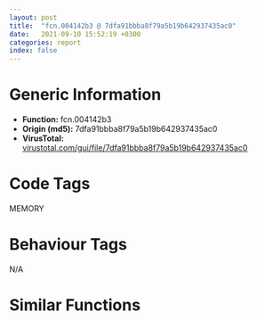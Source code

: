 ```yaml
---
layout: post
title:  "fcn.004142b3 @ 7dfa91bbba8f79a5b19b642937435ac0"
date:   2021-09-10 15:52:19 +0300
categories: report
index: false
---
```


# Generic Information
- **Function:** fcn.004142b3
- **Origin (md5):** 7dfa91bbba8f79a5b19b642937435ac0
- **VirusTotal:** [virustotal.com/gui/file/7dfa91bbba8f79a5b19b642937435ac0][virustotal_ref]

# Code Tags
<span class="tag" id="MEMORY">MEMORY</span>


# Behaviour Tags
<span class="bhv-tag" id="na">N/A</span>

# Similar Functions
<script type="text/javascript" src="https://www.gstatic.com/charts/loader.js"></script>
<script type="text/javascript">

    google.charts.load('current', {'packages':['corechart']});
    google.charts.setOnLoadCallback(drawChart);

    function drawChart() {
    var data = new google.visualization.DataTable();
        data.addColumn('number', 'X');
        data.addColumn('number', 'Y');
        data.addColumn({type: 'string', role: 'tooltip', 'p': {'html': true}});
        data.addColumn({'type': 'string', 'role': 'style'});
        
        data.addRows([
    [-142.10067749023438, 137.57559204101562, '<b><a href="/report/fcn.004142b3@7dfa91bbba8f79a5b19b642937435ac0">fcn.004142b3</a><br>@7dfa91bbba8f79a5b19b642937435ac0</b><br>mov edi, edi<br>push ebp<br>mov ebp, esp<br>push esi<br>mov esi, dword[ebp+8]<br>test esi, esi<br>je 0x4142cc<br>push 0xffffffffffffffe0<br>xor edx, edx<br>pop eax<br>div esi<br>cmp eax, dword[ebp+0xc]<br>jb 0x414300<br>imul esi, dword[ebp+0xc]<br>test esi, esi<br>jne 0x4142eb<br>inc esi<br>jmp 0x4142eb<br>call fcn.00417462<br>test eax, eax<br>je 0x414300<br>push esi<br>call fcn.004151c0<br>pop ecx<br>test eax, eax<br>je 0x414300<br>push esi<br>push 8<br>push dword[0x4b8604]<br>call dword[sym.imp.KERNEL32.dll_HeapAlloc]<br>test eax, eax<br>je 0x4142d7<br>jmp 0x41430d<br>call fcn.00412ff9<br>mov dword[eax], 0xc<br>xor eax, eax<br>pop esi<br>pop ebp<br>ret <br><eoc> ', 'point { fill-color: #e0440e; }'],
[259.9355773925781, -116.83765411376953, '<b><a href="/report/fcn.00420cbc@b41633237f937bbe6f9bcfbdce811f10">fcn.00420cbc</a><br>@b41633237f937bbe6f9bcfbdce811f10</b><br>mov edi, edi<br>push ebp<br>mov ebp, esp<br>push esi<br>mov esi, dword[ebp+8]<br>test esi, esi<br>je 0x420cd5<br>push 0xffffffffffffffe0<br>xor edx, edx<br>pop eax<br>div esi<br>cmp eax, dword[ebp+0xc]<br>jb 0x420d09<br>imul esi, dword[ebp+0xc]<br>test esi, esi<br>jne 0x420cf4<br>inc esi<br>jmp 0x420cf4<br>call fcn.0041ec41<br>test eax, eax<br>je 0x420d09<br>push esi<br>call fcn.0041c859<br>pop ecx<br>test eax, eax<br>je 0x420d09<br>push esi<br>push 8<br>push dword[0x4c3d10]<br>call dword[sym.imp.KERNEL32.dll_HeapAlloc]<br>test eax, eax<br>je 0x420ce0<br>jmp 0x420d16<br>call fcn.0041b5c1<br>mov dword[eax], 0xc<br>xor eax, eax<br>pop esi<br>pop ebp<br>ret <br><eoc> ', 'null'],
[-156.57749938964844, -24.32732582092285, '<b><a href="/report/fcn.004272fd@5e50a67c7e8dbb50c23acbc92eb08f0e">fcn.004272fd</a><br>@5e50a67c7e8dbb50c23acbc92eb08f0e</b><br>mov edi, edi<br>push ebp<br>mov ebp, esp<br>push esi<br>mov esi, dword[ebp+8]<br>test esi, esi<br>je 0x427316<br>push 0xffffffffffffffe0<br>xor edx, edx<br>pop eax<br>div esi<br>cmp eax, dword[ebp+0xc]<br>jb 0x42734a<br>imul esi, dword[ebp+0xc]<br>test esi, esi<br>jne 0x427335<br>inc esi<br>jmp 0x427335<br>call fcn.004251a2<br>test eax, eax<br>je 0x42734a<br>push esi<br>call fcn.00422dbd<br>pop ecx<br>test eax, eax<br>je 0x42734a<br>push esi<br>push 8<br>push dword[0x449cf0]<br>call dword[sym.imp.KERNEL32.dll_HeapAlloc]<br>test eax, eax<br>je 0x427321<br>jmp 0x427357<br>call fcn.00421fe2<br>mov dword[eax], 0xc<br>xor eax, eax<br>pop esi<br>pop ebp<br>ret <br><eoc> ', 'null'],
[-76.07323455810547, 6.464139461517334, '<b><a href="/report/fcn.0047284f@cd64783198de5872d050db281b6d529b">fcn.0047284f</a><br>@cd64783198de5872d050db281b6d529b</b><br>mov edi, edi<br>push ebp<br>mov ebp, esp<br>push esi<br>mov esi, dword[ebp+8]<br>test esi, esi<br>je 0x472868<br>push 0xffffffffffffffe0<br>xor edx, edx<br>pop eax<br>div esi<br>cmp eax, dword[ebp+0xc]<br>jb 0x47289c<br>imul esi, dword[ebp+0xc]<br>test esi, esi<br>jne 0x472887<br>inc esi<br>jmp 0x472887<br>call fcn.00470742<br>test eax, eax<br>je 0x47289c<br>push esi<br>call fcn.0046e35d<br>pop ecx<br>test eax, eax<br>je 0x47289c<br>push esi<br>push 8<br>push dword[0x49f1d0]<br>call dword[sym.imp.KERNEL32.dll_HeapAlloc]<br>test eax, eax<br>je 0x472873<br>jmp 0x4728a9<br>call fcn.0046bb7c<br>mov dword[eax], 0xc<br>xor eax, eax<br>pop esi<br>pop ebp<br>ret <br><eoc> ', 'null'],
[-6.819165229797363, -21.668346405029297, '<b><a href="/report/fcn.00405b04@03a5d7e745838b7e7a4c7d09dcb64e60">fcn.00405b04</a><br>@03a5d7e745838b7e7a4c7d09dcb64e60</b><br>mov edi, edi<br>push ebp<br>mov ebp, esp<br>push esi<br>mov esi, dword[ebp+8]<br>test esi, esi<br>je 0x405b1d<br>push 0xffffffffffffffe0<br>xor edx, edx<br>pop eax<br>div esi<br>cmp eax, dword[ebp+0xc]<br>jb 0x405b51<br>imul esi, dword[ebp+0xc]<br>test esi, esi<br>jne 0x405b3c<br>inc esi<br>jmp 0x405b3c<br>call fcn.00407512<br>test eax, eax<br>je 0x405b51<br>push esi<br>call fcn.004071fb<br>pop ecx<br>test eax, eax<br>je 0x405b51<br>push esi<br>push 8<br>push dword[0x49c344]<br>call dword[sym.imp.KERNEL32.dll_HeapAlloc]<br>test eax, eax<br>je 0x405b28<br>jmp 0x405b5e<br>call fcn.00405dda<br>mov dword[eax], 0xc<br>xor eax, eax<br>pop esi<br>pop ebp<br>ret <br><eoc> ', 'null'],
[150.47056579589844, -48.83464431762695, '<b><a href="/report/fcn.0047284f@2dd6da6129e47fd72c5b6249eef16bbb">fcn.0047284f</a><br>@2dd6da6129e47fd72c5b6249eef16bbb</b><br>mov edi, edi<br>push ebp<br>mov ebp, esp<br>push esi<br>mov esi, dword[ebp+8]<br>test esi, esi<br>je 0x472868<br>push 0xffffffffffffffe0<br>xor edx, edx<br>pop eax<br>div esi<br>cmp eax, dword[ebp+0xc]<br>jb 0x47289c<br>imul esi, dword[ebp+0xc]<br>test esi, esi<br>jne 0x472887<br>inc esi<br>jmp 0x472887<br>call fcn.00470742<br>test eax, eax<br>je 0x47289c<br>push esi<br>call fcn.0046e35d<br>pop ecx<br>test eax, eax<br>je 0x47289c<br>push esi<br>push 8<br>push dword[0x49f1d0]<br>call dword[sym.imp.KERNEL32.dll_HeapAlloc]<br>test eax, eax<br>je 0x472873<br>jmp 0x4728a9<br>call fcn.0046bb7c<br>mov dword[eax], 0xc<br>xor eax, eax<br>pop esi<br>pop ebp<br>ret <br><eoc> ', 'null'],
[38.83574676513672, -145.926025390625, '<b><a href="/report/fcn.00412482@392603f57220d3cbcf6b89fd2a3b66d1">fcn.00412482</a><br>@392603f57220d3cbcf6b89fd2a3b66d1</b><br>mov edi, edi<br>push ebp<br>mov ebp, esp<br>push esi<br>mov esi, dword[ebp+8]<br>test esi, esi<br>je 0x41249b<br>push 0xffffffffffffffe0<br>xor edx, edx<br>pop eax<br>div esi<br>cmp eax, dword[ebp+0xc]<br>jb 0x4124cf<br>imul esi, dword[ebp+0xc]<br>test esi, esi<br>jne 0x4124ba<br>inc esi<br>jmp 0x4124ba<br>call fcn.00411570<br>test eax, eax<br>je 0x4124cf<br>push esi<br>call fcn.0040f18b<br>pop ecx<br>test eax, eax<br>je 0x4124cf<br>push esi<br>push 8<br>push dword[0x430cc0]<br>call dword[sym.imp.KERNEL32.dll_HeapAlloc]<br>test eax, eax<br>je 0x4124a6<br>jmp 0x4124dc<br>call fcn.0040ea4f<br>mov dword[eax], 0xc<br>xor eax, eax<br>pop esi<br>pop ebp<br>ret <br><eoc> ', 'null'],
[120.81756591796875, -129.01271057128906, '<b><a href="/report/fcn.004272fd@adc325bca51b67a67785e7e986af8b4d">fcn.004272fd</a><br>@adc325bca51b67a67785e7e986af8b4d</b><br>mov edi, edi<br>push ebp<br>mov ebp, esp<br>push esi<br>mov esi, dword[ebp+8]<br>test esi, esi<br>je 0x427316<br>push 0xffffffffffffffe0<br>xor edx, edx<br>pop eax<br>div esi<br>cmp eax, dword[ebp+0xc]<br>jb 0x42734a<br>imul esi, dword[ebp+0xc]<br>test esi, esi<br>jne 0x427335<br>inc esi<br>jmp 0x427335<br>call fcn.004251a2<br>test eax, eax<br>je 0x42734a<br>push esi<br>call fcn.00422dbd<br>pop ecx<br>test eax, eax<br>je 0x42734a<br>push esi<br>push 8<br>push dword[0x449cf0]<br>call dword[sym.imp.KERNEL32.dll_HeapAlloc]<br>test eax, eax<br>je 0x427321<br>jmp 0x427357<br>call fcn.00421fe2<br>mov dword[eax], 0xc<br>xor eax, eax<br>pop esi<br>pop ebp<br>ret <br><eoc> ', 'null'],
[-63.63869094848633, 187.86636352539062, '<b><a href="/report/fcn.0048232f@2fcce874fb2a3a396274d2df89c397e3">fcn.0048232f</a><br>@2fcce874fb2a3a396274d2df89c397e3</b><br>mov edi, edi<br>push ebp<br>mov ebp, esp<br>push esi<br>mov esi, dword[ebp+8]<br>test esi, esi<br>je 0x482348<br>push 0xffffffffffffffe0<br>xor edx, edx<br>pop eax<br>div esi<br>cmp eax, dword[ebp+0xc]<br>jb 0x48237c<br>imul esi, dword[ebp+0xc]<br>test esi, esi<br>jne 0x482367<br>inc esi<br>jmp 0x482367<br>call fcn.00480222<br>test eax, eax<br>je 0x48237c<br>push esi<br>call fcn.0047de3d<br>pop ecx<br>test eax, eax<br>je 0x48237c<br>push esi<br>push 8<br>push dword[0x5439e8]<br>call dword[sym.imp.KERNEL32.dll_HeapAlloc]<br>test eax, eax<br>je 0x482353<br>jmp 0x482389<br>call fcn.0047b65c<br>mov dword[eax], 0xc<br>xor eax, eax<br>pop esi<br>pop ebp<br>ret <br><eoc> ', 'null'],
[71.95745086669922, -236.76177978515625, '<b><a href="/report/fcn.0043d2f7@c2f40b3bc10e39d3d975422ee4d09bab">fcn.0043d2f7</a><br>@c2f40b3bc10e39d3d975422ee4d09bab</b><br>mov edi, edi<br>push ebp<br>mov ebp, esp<br>push esi<br>mov esi, dword[ebp+8]<br>test esi, esi<br>je 0x43d310<br>push 0xffffffffffffffe0<br>xor edx, edx<br>pop eax<br>div esi<br>cmp eax, dword[ebp+0xc]<br>jb 0x43d344<br>imul esi, dword[ebp+0xc]<br>test esi, esi<br>jne 0x43d32f<br>inc esi<br>jmp 0x43d32f<br>call fcn.0044050e<br>test eax, eax<br>je 0x43d344<br>push esi<br>call fcn.0043e215<br>pop ecx<br>test eax, eax<br>je 0x43d344<br>push esi<br>push 8<br>push dword[0x4f62d8]<br>call dword[sym.imp.KERNEL32.dll_HeapAlloc]<br>test eax, eax<br>je 0x43d31b<br>jmp 0x43d351<br>call fcn.00438702<br>mov dword[eax], 0xc<br>xor eax, eax<br>pop esi<br>pop ebp<br>ret <br><eoc> ', 'null'],
[-87.04564666748047, -288.0827331542969, '<b><a href="/report/fcn.00411ec2@9060907d555cecab3519fcbc82318d7e">fcn.00411ec2</a><br>@9060907d555cecab3519fcbc82318d7e</b><br>mov edi, edi<br>push ebp<br>mov ebp, esp<br>push esi<br>mov esi, dword[ebp+8]<br>test esi, esi<br>je 0x411edb<br>push 0xffffffffffffffe0<br>xor edx, edx<br>pop eax<br>div esi<br>cmp eax, dword[ebp+0xc]<br>jb 0x411f0f<br>imul esi, dword[ebp+0xc]<br>test esi, esi<br>jne 0x411efa<br>inc esi<br>jmp 0x411efa<br>call fcn.00410fb0<br>test eax, eax<br>je 0x411f0f<br>push esi<br>call fcn.0040ebcb<br>pop ecx<br>test eax, eax<br>je 0x411f0f<br>push esi<br>push 8<br>push dword[0x42fcc0]<br>call dword[sym.imp.KERNEL32.dll_HeapAlloc]<br>test eax, eax<br>je 0x411ee6<br>jmp 0x411f1c<br>call fcn.0040e48f<br>mov dword[eax], 0xc<br>xor eax, eax<br>pop esi<br>pop ebp<br>ret <br><eoc> ', 'null'],
[-272.73895263671875, 59.6661376953125, '<b><a href="/report/fcn.0047284f@47d4e089bbf62dab1a8f678bd32b173c">fcn.0047284f</a><br>@47d4e089bbf62dab1a8f678bd32b173c</b><br>mov edi, edi<br>push ebp<br>mov ebp, esp<br>push esi<br>mov esi, dword[ebp+8]<br>test esi, esi<br>je 0x472868<br>push 0xffffffffffffffe0<br>xor edx, edx<br>pop eax<br>div esi<br>cmp eax, dword[ebp+0xc]<br>jb 0x47289c<br>imul esi, dword[ebp+0xc]<br>test esi, esi<br>jne 0x472887<br>inc esi<br>jmp 0x472887<br>call fcn.00470742<br>test eax, eax<br>je 0x47289c<br>push esi<br>call fcn.0046e35d<br>pop ecx<br>test eax, eax<br>je 0x47289c<br>push esi<br>push 8<br>push dword[0x49f1d0]<br>call dword[sym.imp.KERNEL32.dll_HeapAlloc]<br>test eax, eax<br>je 0x472873<br>jmp 0x4728a9<br>call fcn.0046bb7c<br>mov dword[eax], 0xc<br>xor eax, eax<br>pop esi<br>pop ebp<br>ret <br><eoc> ', 'null'],
[-12.201908111572266, 290.4831237792969, '<b><a href="/report/fcn.0047284f@3a017db0719485179e5931e1ff048b6a">fcn.0047284f</a><br>@3a017db0719485179e5931e1ff048b6a</b><br>mov edi, edi<br>push ebp<br>mov ebp, esp<br>push esi<br>mov esi, dword[ebp+8]<br>test esi, esi<br>je 0x472868<br>push 0xffffffffffffffe0<br>xor edx, edx<br>pop eax<br>div esi<br>cmp eax, dword[ebp+0xc]<br>jb 0x47289c<br>imul esi, dword[ebp+0xc]<br>test esi, esi<br>jne 0x472887<br>inc esi<br>jmp 0x472887<br>call fcn.00470742<br>test eax, eax<br>je 0x47289c<br>push esi<br>call fcn.0046e35d<br>pop ecx<br>test eax, eax<br>je 0x47289c<br>push esi<br>push 8<br>push dword[0x49f1d0]<br>call dword[sym.imp.KERNEL32.dll_HeapAlloc]<br>test eax, eax<br>je 0x472873<br>jmp 0x4728a9<br>call fcn.0046bb7c<br>mov dword[eax], 0xc<br>xor eax, eax<br>pop esi<br>pop ebp<br>ret <br><eoc> ', 'null'],
[261.7327575683594, 61.78422927856445, '<b><a href="/report/fcn.00412482@ce89505d1998cb8719c6ac390eeeb98e">fcn.00412482</a><br>@ce89505d1998cb8719c6ac390eeeb98e</b><br>mov edi, edi<br>push ebp<br>mov ebp, esp<br>push esi<br>mov esi, dword[ebp+8]<br>test esi, esi<br>je 0x41249b<br>push 0xffffffffffffffe0<br>xor edx, edx<br>pop eax<br>div esi<br>cmp eax, dword[ebp+0xc]<br>jb 0x4124cf<br>imul esi, dword[ebp+0xc]<br>test esi, esi<br>jne 0x4124ba<br>inc esi<br>jmp 0x4124ba<br>call fcn.00411570<br>test eax, eax<br>je 0x4124cf<br>push esi<br>call fcn.0040f18b<br>pop ecx<br>test eax, eax<br>je 0x4124cf<br>push esi<br>push 8<br>push dword[0x430cc0]<br>call dword[sym.imp.KERNEL32.dll_HeapAlloc]<br>test eax, eax<br>je 0x4124a6<br>jmp 0x4124dc<br>call fcn.0040ea4f<br>mov dword[eax], 0xc<br>xor eax, eax<br>pop esi<br>pop ebp<br>ret <br><eoc> ', 'null'],
[169.2431640625, 232.3788604736328, '<b><a href="/report/fcn.0041a89d@5f763449465a14d1cdb5ea67e2f984d0">fcn.0041a89d</a><br>@5f763449465a14d1cdb5ea67e2f984d0</b><br>mov edi, edi<br>push ebp<br>mov ebp, esp<br>push esi<br>mov esi, dword[ebp+8]<br>test esi, esi<br>je 0x41a8b6<br>push 0xffffffffffffffe0<br>xor edx, edx<br>pop eax<br>div esi<br>cmp eax, dword[ebp+0xc]<br>jb 0x41a8ea<br>imul esi, dword[ebp+0xc]<br>test esi, esi<br>jne 0x41a8d5<br>inc esi<br>jmp 0x41a8d5<br>call fcn.0041a6a2<br>test eax, eax<br>je 0x41a8ea<br>push esi<br>call fcn.0041a35d<br>pop ecx<br>test eax, eax<br>je 0x41a8ea<br>push esi<br>push 8<br>push dword[0x46097c]<br>call dword[sym.imp.KERNEL32.dll_HeapAlloc]<br>test eax, eax<br>je 0x41a8c1<br>jmp 0x41a8f7<br>call fcn.0041abe5<br>mov dword[eax], 0xc<br>xor eax, eax<br>pop esi<br>pop ebp<br>ret <br><eoc> ', 'null'],
[60.492462158203125, 170.26568603515625, '<b><a href="/report/fcn.004272ef@ed513abc569bc29389208199ec389a34">fcn.004272ef</a><br>@ed513abc569bc29389208199ec389a34</b><br>mov edi, edi<br>push ebp<br>mov ebp, esp<br>push esi<br>mov esi, dword[ebp+8]<br>test esi, esi<br>je 0x427308<br>push 0xffffffffffffffe0<br>xor edx, edx<br>pop eax<br>div esi<br>cmp eax, dword[ebp+0xc]<br>jb 0x42733c<br>imul esi, dword[ebp+0xc]<br>test esi, esi<br>jne 0x427327<br>inc esi<br>jmp 0x427327<br>call fcn.00425192<br>test eax, eax<br>je 0x42733c<br>push esi<br>call fcn.00422dad<br>pop ecx<br>test eax, eax<br>je 0x42733c<br>push esi<br>push 8<br>push dword[0x4d7cf0]<br>call dword[sym.imp.KERNEL32.dll_HeapAlloc]<br>test eax, eax<br>je 0x427313<br>jmp 0x427349<br>call fcn.00421fd2<br>mov dword[eax], 0xc<br>xor eax, eax<br>pop esi<br>pop ebp<br>ret <br><eoc> ', 'null'],
[60.651554107666016, 84.30994415283203, '<b><a href="/report/fcn.0043d2f7@8d996434378dbdbb47e86342be5446c7">fcn.0043d2f7</a><br>@8d996434378dbdbb47e86342be5446c7</b><br>mov edi, edi<br>push ebp<br>mov ebp, esp<br>push esi<br>mov esi, dword[ebp+8]<br>test esi, esi<br>je 0x43d310<br>push 0xffffffffffffffe0<br>xor edx, edx<br>pop eax<br>div esi<br>cmp eax, dword[ebp+0xc]<br>jb 0x43d344<br>imul esi, dword[ebp+0xc]<br>test esi, esi<br>jne 0x43d32f<br>inc esi<br>jmp 0x43d32f<br>call fcn.0044050e<br>test eax, eax<br>je 0x43d344<br>push esi<br>call fcn.0043e215<br>pop ecx<br>test eax, eax<br>je 0x43d344<br>push esi<br>push 8<br>push dword[0x4f62d8]<br>call dword[sym.imp.KERNEL32.dll_HeapAlloc]<br>test eax, eax<br>je 0x43d31b<br>jmp 0x43d351<br>call fcn.00438702<br>mov dword[eax], 0xc<br>xor eax, eax<br>pop esi<br>pop ebp<br>ret <br><eoc> ', 'null'],
[60.73418426513672, 10.310604095458984, '<b><a href="/report/fcn.004272ef@368dd66411b8b6ce2bcd15b0e14af5c0">fcn.004272ef</a><br>@368dd66411b8b6ce2bcd15b0e14af5c0</b><br>mov edi, edi<br>push ebp<br>mov ebp, esp<br>push esi<br>mov esi, dword[ebp+8]<br>test esi, esi<br>je 0x427308<br>push 0xffffffffffffffe0<br>xor edx, edx<br>pop eax<br>div esi<br>cmp eax, dword[ebp+0xc]<br>jb 0x42733c<br>imul esi, dword[ebp+0xc]<br>test esi, esi<br>jne 0x427327<br>inc esi<br>jmp 0x427327<br>call fcn.00425192<br>test eax, eax<br>je 0x42733c<br>push esi<br>call fcn.00422dad<br>pop ecx<br>test eax, eax<br>je 0x42733c<br>push esi<br>push 8<br>push dword[0x4d7cf0]<br>call dword[sym.imp.KERNEL32.dll_HeapAlloc]<br>test eax, eax<br>je 0x427313<br>jmp 0x427349<br>call fcn.00421fd2<br>mov dword[eax], 0xc<br>xor eax, eax<br>pop esi<br>pop ebp<br>ret <br><eoc> ', 'null'],
[-74.00621032714844, 86.94388580322266, '<b><a href="/report/fcn.00422129@d32515577b2cd57bf3dd6c5e3c37e219">fcn.00422129</a><br>@d32515577b2cd57bf3dd6c5e3c37e219</b><br>mov edi, edi<br>push ebp<br>mov ebp, esp<br>push esi<br>mov esi, dword[ebp+8]<br>test esi, esi<br>je 0x422142<br>push 0xffffffffffffffe0<br>xor edx, edx<br>pop eax<br>div esi<br>cmp eax, dword[ebp+0xc]<br>jb 0x422176<br>imul esi, dword[ebp+0xc]<br>test esi, esi<br>jne 0x422161<br>inc esi<br>jmp 0x422161<br>call fcn.00421a2f<br>test eax, eax<br>je 0x422176<br>push esi<br>call fcn.0041fd13<br>pop ecx<br>test eax, eax<br>je 0x422176<br>push esi<br>push 8<br>push dword[0x4deed8]<br>call dword[sym.imp.KERNEL32.dll_HeapAlloc]<br>test eax, eax<br>je 0x42214d<br>jmp 0x422183<br>call fcn.004226c0<br>mov dword[eax], 0xc<br>xor eax, eax<br>pop esi<br>pop ebp<br>ret <br><eoc> ', 'null'],
[65.13253784179688, -62.01655578613281, '<b><a href="/report/fcn.00405b04@ea6f23b2cb496f8773ec04df5c0f8d87">fcn.00405b04</a><br>@ea6f23b2cb496f8773ec04df5c0f8d87</b><br>mov edi, edi<br>push ebp<br>mov ebp, esp<br>push esi<br>mov esi, dword[ebp+8]<br>test esi, esi<br>je 0x405b1d<br>push 0xffffffffffffffe0<br>xor edx, edx<br>pop eax<br>div esi<br>cmp eax, dword[ebp+0xc]<br>jb 0x405b51<br>imul esi, dword[ebp+0xc]<br>test esi, esi<br>jne 0x405b3c<br>inc esi<br>jmp 0x405b3c<br>call fcn.00407512<br>test eax, eax<br>je 0x405b51<br>push esi<br>call fcn.004071fb<br>pop ecx<br>test eax, eax<br>je 0x405b51<br>push esi<br>push 8<br>push dword[0x49c344]<br>call dword[sym.imp.KERNEL32.dll_HeapAlloc]<br>test eax, eax<br>je 0x405b28<br>jmp 0x405b5e<br>call fcn.00405dda<br>mov dword[eax], 0xc<br>xor eax, eax<br>pop esi<br>pop ebp<br>ret <br><eoc> ', 'null'],
[-84.75222778320312, -69.50560760498047, '<b><a href="/report/fcn.0047284f@da55f6ad71c51a7bfc62709434cb3d45">fcn.0047284f</a><br>@da55f6ad71c51a7bfc62709434cb3d45</b><br>mov edi, edi<br>push ebp<br>mov ebp, esp<br>push esi<br>mov esi, dword[ebp+8]<br>test esi, esi<br>je 0x472868<br>push 0xffffffffffffffe0<br>xor edx, edx<br>pop eax<br>div esi<br>cmp eax, dword[ebp+0xc]<br>jb 0x47289c<br>imul esi, dword[ebp+0xc]<br>test esi, esi<br>jne 0x472887<br>inc esi<br>jmp 0x472887<br>call fcn.00470742<br>test eax, eax<br>je 0x47289c<br>push esi<br>call fcn.0046e35d<br>pop ecx<br>test eax, eax<br>je 0x47289c<br>push esi<br>push 8<br>push dword[0x49f1d0]<br>call dword[sym.imp.KERNEL32.dll_HeapAlloc]<br>test eax, eax<br>je 0x472873<br>jmp 0x4728a9<br>call fcn.0046bb7c<br>mov dword[eax], 0xc<br>xor eax, eax<br>pop esi<br>pop ebp<br>ret <br><eoc> ', 'null'],
[-147.7259063720703, 52.995059967041016, '<b><a href="/report/fcn.004272fd@c0371bf2f84d37acabd30e547b4cc5fa">fcn.004272fd</a><br>@c0371bf2f84d37acabd30e547b4cc5fa</b><br>mov edi, edi<br>push ebp<br>mov ebp, esp<br>push esi<br>mov esi, dword[ebp+8]<br>test esi, esi<br>je 0x427316<br>push 0xffffffffffffffe0<br>xor edx, edx<br>pop eax<br>div esi<br>cmp eax, dword[ebp+0xc]<br>jb 0x42734a<br>imul esi, dword[ebp+0xc]<br>test esi, esi<br>jne 0x427335<br>inc esi<br>jmp 0x427335<br>call fcn.004251a2<br>test eax, eax<br>je 0x42734a<br>push esi<br>call fcn.00422dbd<br>pop ecx<br>test eax, eax<br>je 0x42734a<br>push esi<br>push 8<br>push dword[0x449cf0]<br>call dword[sym.imp.KERNEL32.dll_HeapAlloc]<br>test eax, eax<br>je 0x427321<br>jmp 0x427357<br>call fcn.00421fe2<br>mov dword[eax], 0xc<br>xor eax, eax<br>pop esi<br>pop ebp<br>ret <br><eoc> ', 'null'],
[135.53900146484375, 27.599010467529297, '<b><a href="/report/fcn.00411ec2@1bf3bcaca0e582026c935549bb7d8a33">fcn.00411ec2</a><br>@1bf3bcaca0e582026c935549bb7d8a33</b><br>mov edi, edi<br>push ebp<br>mov ebp, esp<br>push esi<br>mov esi, dword[ebp+8]<br>test esi, esi<br>je 0x411edb<br>push 0xffffffffffffffe0<br>xor edx, edx<br>pop eax<br>div esi<br>cmp eax, dword[ebp+0xc]<br>jb 0x411f0f<br>imul esi, dword[ebp+0xc]<br>test esi, esi<br>jne 0x411efa<br>inc esi<br>jmp 0x411efa<br>call fcn.00410fb0<br>test eax, eax<br>je 0x411f0f<br>push esi<br>call fcn.0040ebcb<br>pop ecx<br>test eax, eax<br>je 0x411f0f<br>push esi<br>push 8<br>push dword[0x42fcc0]<br>call dword[sym.imp.KERNEL32.dll_HeapAlloc]<br>test eax, eax<br>je 0x411ee6<br>jmp 0x411f1c<br>call fcn.0040e48f<br>mov dword[eax], 0xc<br>xor eax, eax<br>pop esi<br>pop ebp<br>ret <br><eoc> ', 'null'],
[-8.737192153930664, 49.28479766845703, '<b><a href="/report/fcn.0047284f@2a380710d2016aed75cfad6eacab1d1a">fcn.0047284f</a><br>@2a380710d2016aed75cfad6eacab1d1a</b><br>mov edi, edi<br>push ebp<br>mov ebp, esp<br>push esi<br>mov esi, dword[ebp+8]<br>test esi, esi<br>je 0x472868<br>push 0xffffffffffffffe0<br>xor edx, edx<br>pop eax<br>div esi<br>cmp eax, dword[ebp+0xc]<br>jb 0x47289c<br>imul esi, dword[ebp+0xc]<br>test esi, esi<br>jne 0x472887<br>inc esi<br>jmp 0x472887<br>call fcn.00470742<br>test eax, eax<br>je 0x47289c<br>push esi<br>call fcn.0046e35d<br>pop ecx<br>test eax, eax<br>je 0x47289c<br>push esi<br>push 8<br>push dword[0x49f1d0]<br>call dword[sym.imp.KERNEL32.dll_HeapAlloc]<br>test eax, eax<br>je 0x472873<br>jmp 0x4728a9<br>call fcn.0046bb7c<br>mov dword[eax], 0xc<br>xor eax, eax<br>pop esi<br>pop ebp<br>ret <br><eoc> ', 'null'],
[137.27545166015625, 109.11407470703125, '<b><a href="/report/fcn.00412482@14618ef6ca36984f994ab39b0c0ac7d8">fcn.00412482</a><br>@14618ef6ca36984f994ab39b0c0ac7d8</b><br>mov edi, edi<br>push ebp<br>mov ebp, esp<br>push esi<br>mov esi, dword[ebp+8]<br>test esi, esi<br>je 0x41249b<br>push 0xffffffffffffffe0<br>xor edx, edx<br>pop eax<br>div esi<br>cmp eax, dword[ebp+0xc]<br>jb 0x4124cf<br>imul esi, dword[ebp+0xc]<br>test esi, esi<br>jne 0x4124ba<br>inc esi<br>jmp 0x4124ba<br>call fcn.00411570<br>test eax, eax<br>je 0x4124cf<br>push esi<br>call fcn.0040f18b<br>pop ecx<br>test eax, eax<br>je 0x4124cf<br>push esi<br>push 8<br>push dword[0x430cc0]<br>call dword[sym.imp.KERNEL32.dll_HeapAlloc]<br>test eax, eax<br>je 0x4124a6<br>jmp 0x4124dc<br>call fcn.0040ea4f<br>mov dword[eax], 0xc<br>xor eax, eax<br>pop esi<br>pop ebp<br>ret <br><eoc> ', 'null'],
[-49.13467788696289, -160.1588897705078, '<b><a href="/report/fcn.00411ec2@bd5810ea8cdeec913ece5ee7baedb8e9">fcn.00411ec2</a><br>@bd5810ea8cdeec913ece5ee7baedb8e9</b><br>mov edi, edi<br>push ebp<br>mov ebp, esp<br>push esi<br>mov esi, dword[ebp+8]<br>test esi, esi<br>je 0x411edb<br>push 0xffffffffffffffe0<br>xor edx, edx<br>pop eax<br>div esi<br>cmp eax, dword[ebp+0xc]<br>jb 0x411f0f<br>imul esi, dword[ebp+0xc]<br>test esi, esi<br>jne 0x411efa<br>inc esi<br>jmp 0x411efa<br>call fcn.00410fb0<br>test eax, eax<br>je 0x411f0f<br>push esi<br>call fcn.0040ebcb<br>pop ecx<br>test eax, eax<br>je 0x411f0f<br>push esi<br>push 8<br>push dword[0x42fcc0]<br>call dword[sym.imp.KERNEL32.dll_HeapAlloc]<br>test eax, eax<br>je 0x411ee6<br>jmp 0x411f1c<br>call fcn.0040e48f<br>mov dword[eax], 0xc<br>xor eax, eax<br>pop esi<br>pop ebp<br>ret <br><eoc> ', 'null'],
[-7.509381294250488, 127.05207061767578, '<b><a href="/report/fcn.00411ec2@8fe319558c6f221efde51f3acc33b19c">fcn.00411ec2</a><br>@8fe319558c6f221efde51f3acc33b19c</b><br>mov edi, edi<br>push ebp<br>mov ebp, esp<br>push esi<br>mov esi, dword[ebp+8]<br>test esi, esi<br>je 0x411edb<br>push 0xffffffffffffffe0<br>xor edx, edx<br>pop eax<br>div esi<br>cmp eax, dword[ebp+0xc]<br>jb 0x411f0f<br>imul esi, dword[ebp+0xc]<br>test esi, esi<br>jne 0x411efa<br>inc esi<br>jmp 0x411efa<br>call fcn.00410fb0<br>test eax, eax<br>je 0x411f0f<br>push esi<br>call fcn.0040ebcb<br>pop ecx<br>test eax, eax<br>je 0x411f0f<br>push esi<br>push 8<br>push dword[0x42fcc0]<br>call dword[sym.imp.KERNEL32.dll_HeapAlloc]<br>test eax, eax<br>je 0x411ee6<br>jmp 0x411f1c<br>call fcn.0040e48f<br>mov dword[eax], 0xc<br>xor eax, eax<br>pop esi<br>pop ebp<br>ret <br><eoc> ', 'null'],
[-12.564482688903809, -89.34342193603516, '<b><a href="/report/fcn.00498a45@27ac6b5c7fa1ad11790cdc733c25a701">fcn.00498a45</a><br>@27ac6b5c7fa1ad11790cdc733c25a701</b><br>mov edi, edi<br>push ebp<br>mov ebp, esp<br>push esi<br>mov esi, dword[ebp+8]<br>test esi, esi<br>je 0x498a5e<br>push 0xffffffffffffffe0<br>xor edx, edx<br>pop eax<br>div esi<br>cmp eax, dword[ebp+0xc]<br>jb 0x498a92<br>imul esi, dword[ebp+0xc]<br>test esi, esi<br>jne 0x498a7d<br>inc esi<br>jmp 0x498a7d<br>call fcn.0049623b<br>test eax, eax<br>je 0x498a92<br>push esi<br>call fcn.00496285<br>pop ecx<br>test eax, eax<br>je 0x498a92<br>push esi<br>push 8<br>push dword[0x4ec700]<br>call dword[sym.imp.KERNEL32.dll_HeapAlloc]<br>test eax, eax<br>je 0x498a69<br>jmp 0x498a9f<br>call fcn.0048b0f1<br>mov dword[eax], 0xc<br>xor eax, eax<br>pop esi<br>pop ebp<br>ret <br><eoc> ', 'null'],
[-175.28427124023438, -114.5901107788086, '<b><a href="/report/fcn.0040a418@fca52b995e756cff97168f6fef94b37d">fcn.0040a418</a><br>@fca52b995e756cff97168f6fef94b37d</b><br>mov edi, edi<br>push ebp<br>mov ebp, esp<br>push esi<br>mov esi, dword[ebp+8]<br>test esi, esi<br>je 0x40a431<br>push 0xffffffffffffffe0<br>xor edx, edx<br>pop eax<br>div esi<br>cmp eax, dword[ebp+0xc]<br>jb 0x40a465<br>imul esi, dword[ebp+0xc]<br>test esi, esi<br>jne 0x40a450<br>inc esi<br>jmp 0x40a450<br>call fcn.00409eab<br>test eax, eax<br>je 0x40a465<br>push esi<br>call fcn.00408d19<br>pop ecx<br>test eax, eax<br>je 0x40a465<br>push esi<br>push 8<br>push dword[0x41c980]<br>call dword[sym.imp.KERNEL32.dll_HeapAlloc]<br>test eax, eax<br>je 0x40a43c<br>jmp 0x40a472<br>call fcn.004089a1<br>mov dword[eax], 0xc<br>xor eax, eax<br>pop esi<br>pop ebp<br>ret <br><eoc> ', 'null'],
[-153.40982055664062, -158.34083557128906, '<b><a href="/report/fcn.0047284f@83f49824bfe7c3c24f4b74a2ba6ab65b">fcn.0047284f</a><br>@83f49824bfe7c3c24f4b74a2ba6ab65b</b><br>mov edi, edi<br>push ebp<br>mov ebp, esp<br>push esi<br>mov esi, dword[ebp+8]<br>test esi, esi<br>je 0x472868<br>push 0xffffffffffffffe0<br>xor edx, edx<br>pop eax<br>div esi<br>cmp eax, dword[ebp+0xc]<br>jb 0x47289c<br>imul esi, dword[ebp+0xc]<br>test esi, esi<br>jne 0x472887<br>inc esi<br>jmp 0x472887<br>call fcn.00470742<br>test eax, eax<br>je 0x47289c<br>push esi<br>call fcn.0046e35d<br>pop ecx<br>test eax, eax<br>je 0x47289c<br>push esi<br>push 8<br>push dword[0x49f1d0]<br>call dword[sym.imp.KERNEL32.dll_HeapAlloc]<br>test eax, eax<br>je 0x472873<br>jmp 0x4728a9<br>call fcn.0046bb7c<br>mov dword[eax], 0xc<br>xor eax, eax<br>pop esi<br>pop ebp<br>ret <br><eoc> ', 'null'],
[-220.7203826904297, -159.24490356445312, '<b><a href="/report/fcn.0047284f@394c28c779b535ac47055481e5ab2427">fcn.0047284f</a><br>@394c28c779b535ac47055481e5ab2427</b><br>mov edi, edi<br>push ebp<br>mov ebp, esp<br>push esi<br>mov esi, dword[ebp+8]<br>test esi, esi<br>je 0x472868<br>push 0xffffffffffffffe0<br>xor edx, edx<br>pop eax<br>div esi<br>cmp eax, dword[ebp+0xc]<br>jb 0x47289c<br>imul esi, dword[ebp+0xc]<br>test esi, esi<br>jne 0x472887<br>inc esi<br>jmp 0x472887<br>call fcn.00470742<br>test eax, eax<br>je 0x47289c<br>push esi<br>call fcn.0046e35d<br>pop ecx<br>test eax, eax<br>je 0x47289c<br>push esi<br>push 8<br>push dword[0x49f1d0]<br>call dword[sym.imp.KERNEL32.dll_HeapAlloc]<br>test eax, eax<br>je 0x472873<br>jmp 0x4728a9<br>call fcn.0046bb7c<br>mov dword[eax], 0xc<br>xor eax, eax<br>pop esi<br>pop ebp<br>ret <br><eoc> ', 'null'],

        ]);

    var options = {
        title: 'Similarity Plot',
        legend: 'none',
        colors: ['#dedbd9', '#e6693e', '#ec8f6e', '#f3b49f', '#f6c7b6'],
        tooltip: {isHtml: true, trigger: 'both'},
        explorer: {
        actions: ["dragToZoom", "rightClickToReset"],
        },
        chartArea: {
        width: '80%',
        height: '80%'
        },
        width: '100%',
        height: '100%'
    };

    var chart = new google.visualization.ScatterChart(document.getElementById('chart_div'));

    chart.draw(data, options);
    }
    
</script>


<div id="chart_div" style="width: 100%px; height: 100%;"></div>

# Disassembled Code
{% highlight nasm %}

mov edi, edi
push ebp
mov ebp, esp
push esi
mov esi, dword[ebp+8]
test esi, esi
je 0x4142cc
push 0xffffffffffffffe0
xor edx, edx
pop eax
div esi
cmp eax, dword[ebp+0xc]
jb 0x414300
imul esi, dword[ebp+0xc]
test esi, esi
jne 0x4142eb
inc esi
jmp 0x4142eb
call fcn.00417462
test eax, eax
je 0x414300
push esi
call fcn.004151c0
pop ecx
test eax, eax
je 0x414300
push esi
push 8
push dword[0x4b8604]
call dword[sym.imp.KERNEL32.dll_HeapAlloc]
test eax, eax
je 0x4142d7
jmp 0x41430d
call fcn.00412ff9
mov dword[eax], 0xc
xor eax, eax
pop esi
pop ebp
ret

{% endhighlight %}

[virustotal_ref]: https://www.virustotal.com/gui/file/7dfa91bbba8f79a5b19b642937435ac0